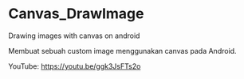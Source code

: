 # Canvas_DrawImage
Drawing images with canvas on android

Membuat sebuah custom image menggunakan canvas pada Android. <br>

YouTube: https://youtu.be/ggk3JsFTs2o

